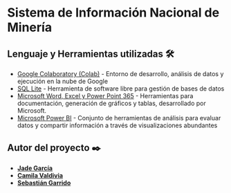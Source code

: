 # Sistema de Información Nacional de Minería


## Lenguaje y Herramientas utilizadas 🛠️

* [Google Colaboratory (Colab)](https://colab.research.google.com/) - Entorno de desarrollo, análisis de datos y ejecución en la nube de Google
* [SQL Lite](https://sqliteonline.com/) - Herramienta de software libre para gestión de bases de datos
* [Microsoft Word, Excel y Power Point 365](https://www.office.com/) - Herramientas para documentación, generación de gráficos y tablas, desarrollado por Microsoft.
* [Microsoft Power BI](https://powerbi.microsoft.com/es-es/) - Conjunto de herramientas de análisis para evaluar datos y compartir información a través de visualizaciones abundantes


## Autor del proyecto ✒️

* [**Jade García**](https://www.linkedin.com/in/jade-garcia-/)
* [**Camila Valdivia**](https://www.linkedin.com/in/camila-valdivia-rojas/) 
* [**Sebastián Garrido**](https://cl.linkedin.com/in/sebastian-alejandro-garrido-valenzuela-a16120204)
